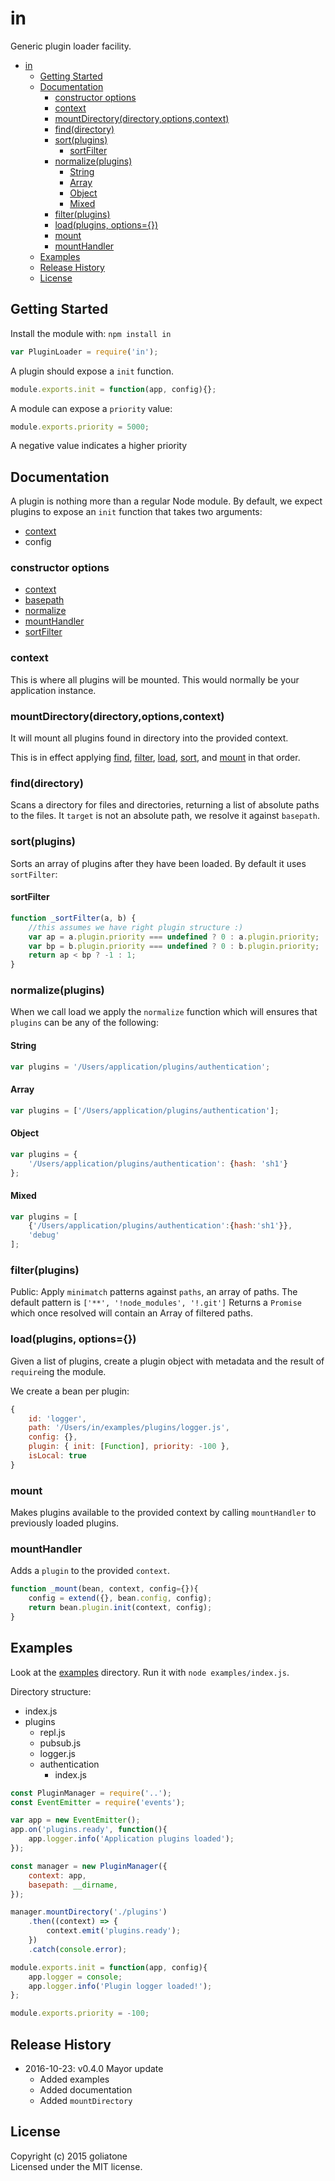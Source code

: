 # in

Generic plugin loader facility.


<!-- toc orderedList:0 -->

- [in](#in)
	- [Getting Started](#getting-started)
	- [Documentation](#documentation)
		- [constructor options](#constructor-options)
		- [context](#context)
		- [mountDirectory(directory,options,context)](#mountdirectorydirectoryoptionscontext)
		- [find(directory)](#finddirectory)
		- [sort(plugins)](#sortplugins)
			- [sortFilter](#sortfilter)
		- [normalize(plugins)](#normalizeplugins)
			- [String](#string)
			- [Array](#array)
			- [Object](#object)
			- [Mixed](#mixed)
		- [filter(plugins)](#filterplugins)
		- [load(plugins, options={})](#loadplugins-options)
		- [mount](#mount)
		- [mountHandler](#mounthandler)
	- [Examples](#examples)
	- [Release History](#release-history)
	- [License](#license)

<!-- tocstop -->


## Getting Started
Install the module with: `npm install in`

```javascript
var PluginLoader = require('in');
```

A plugin should expose a `init` function.
```js
module.exports.init = function(app, config){};
```

A module can expose a `priority` value:
```js
module.exports.priority = 5000;
```
A negative value indicates a higher priority

## Documentation

A plugin is nothing more than a regular Node module. By default, we expect plugins to expose an `init` function that takes two arguments:

* [context](#context)
* config

### constructor options

* [context](#context)
* [basepath](#basepath)
* [normalize](#normalizeplugins)
* [mountHandler](#mounthandler)
* [sortFilter](#sortfilter)

### context
This is where all plugins will be mounted. This would normally be your application instance.

### mountDirectory(directory,options,context)
It will mount all plugins found in directory into the provided context.

This is in effect applying [find](#finddirectory), [filter](#filterplugins), [load](#loadplugins-options), [sort](#sortplugins), and [mount](#mount) in that order.

### find(directory)

Scans a directory for files and directories, returning a list of absolute paths to the files.
It `target` is not an absolute path, we resolve it against `basepath`.

### sort(plugins)
Sorts an array of plugins after they have been loaded. By default it uses `sortFilter`:

#### sortFilter
```js
function _sortFilter(a, b) {
    //this assumes we have right plugin structure :)
    var ap = a.plugin.priority === undefined ? 0 : a.plugin.priority;
    var bp = b.plugin.priority === undefined ? 0 : b.plugin.priority;
    return ap < bp ? -1 : 1;
}
```

### normalize(plugins)
When we call load we apply the `normalize` function which will ensures that `plugins` can be any of the following:

#### String
```js
var plugins = '/Users/application/plugins/authentication';
```
#### Array
```js
var plugins = ['/Users/application/plugins/authentication'];
```
#### Object
```js
var plugins = {
    '/Users/application/plugins/authentication': {hash: 'sh1'}
};
```

#### Mixed
```js
var plugins = [
    {'/Users/application/plugins/authentication':{hash:'sh1'}},
    'debug'
];
```

### filter(plugins)

Public: Apply `minimatch` patterns against `paths`, an array of paths. The default pattern is `['**', '!node_modules', '!.git']`
Returns a `Promise` which once resolved will contain an Array of filtered paths.

### load(plugins, options={})
Given a list of plugins, create a plugin object with metadata and the result of `require`ing the module.

We create a bean per plugin:
```javascript
{
    id: 'logger',
    path: '/Users/in/examples/plugins/logger.js',
    config: {},
    plugin: { init: [Function], priority: -100 },
    isLocal: true
}
```

### mount
Makes plugins available to the provided context by calling `mountHandler` to previously loaded plugins.

### mountHandler
Adds a `plugin` to the provided `context`.
```js
function _mount(bean, context, config={}){
    config = extend({}, bean.config, config);
    return bean.plugin.init(context, config);
}
```

## Examples
Look at the [examples][examples] directory. Run it with `node examples/index.js`.

Directory structure:

- index.js
- plugins
    - repl.js
    - pubsub.js
    - logger.js
    - authentication
        - index.js

```js
const PluginManager = require('..');
const EventEmitter = require('events');

var app = new EventEmitter();
app.on('plugins.ready', function(){
    app.logger.info('Application plugins loaded');
});

const manager = new PluginManager({
    context: app,
    basepath: __dirname,
});

manager.mountDirectory('./plugins')
    .then((context) => {
        context.emit('plugins.ready');
    })
    .catch(console.error);
```

```js
module.exports.init = function(app, config){
    app.logger = console;
    app.logger.info('Plugin logger loaded!');
};

module.exports.priority = -100;
```

## Release History
* 2016-10-23: v0.4.0 Mayor update
    * Added examples
    * Added documentation
    * Added `mountDirectory`

## License
Copyright (c) 2015 goliatone  
Licensed under the MIT license.

[examples]: ./examples
